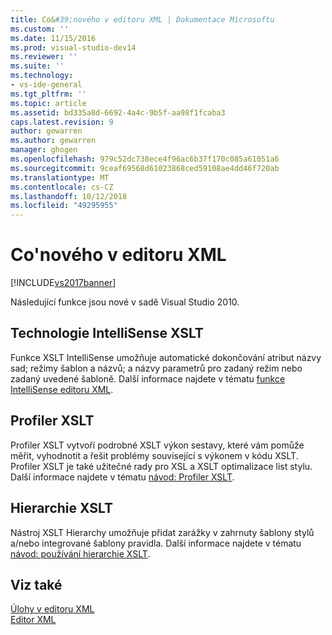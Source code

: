```yaml
---
title: Co&#39;nového v editoru XML | Dokumentace Microsoftu
ms.custom: ''
ms.date: 11/15/2016
ms.prod: visual-studio-dev14
ms.reviewer: ''
ms.suite: ''
ms.technology:
- vs-ide-general
ms.tgt_pltfrm: ''
ms.topic: article
ms.assetid: bd335a8d-6692-4a4c-9b5f-aa98f1fcaba3
caps.latest.revision: 9
author: gewarren
ms.author: gewarren
manager: ghogen
ms.openlocfilehash: 979c52dc738ece4f96ac6b37f170c085a61051a6
ms.sourcegitcommit: 9ceaf69568d61023868ced59108ae4dd46f720ab
ms.translationtype: MT
ms.contentlocale: cs-CZ
ms.lasthandoff: 10/12/2018
ms.locfileid: "49295955"
---
```

# <a name="what39s-new-in-the-xml-editor"></a>Co&#39;nového v editoru XML
[!INCLUDE[vs2017banner](../includes/vs2017banner.md)]

  
Následující funkce jsou nové v sadě Visual Studio 2010.  
  
## <a name="xslt-intellisense"></a>Technologie IntelliSense XSLT  
 Funkce XSLT IntelliSense umožňuje automatické dokončování atribut názvy sad; režimy šablon a názvů; a názvy parametrů pro zadaný režim nebo zadaný uvedené šabloně. Další informace najdete v tématu [funkce IntelliSense editoru XML](../xml-tools/xml-editor-intellisense-features.md).  
  
## <a name="xslt-profiler"></a>Profiler XSLT  
 Profiler XSLT vytvoří podrobné XSLT výkon sestavy, které vám pomůže měřit, vyhodnotit a řešit problémy související s výkonem v kódu XSLT. Profiler XSLT je také užitečné rady pro XSL a XSLT optimalizace list stylu. Další informace najdete v tématu [návod: Profiler XSLT](../xml-tools/walkthrough-xslt-profiler.md).  
  
## <a name="xslt-hierarchy"></a>Hierarchie XSLT  
 Nástroj XSLT Hierarchy umožňuje přidat zarážky v zahrnuty šablony stylů a/nebo integrované šablony pravidla. Další informace najdete v tématu [návod: používání hierarchie XSLT](../xml-tools/walkthrough-using-xslt-hierarchy.md).  
  
## <a name="see-also"></a>Viz také  
 [Úlohy v editoru XML](../xml-tools/xml-editor-tasks.md)   
 [Editor XML](../xml-tools/xml-editor.md)



